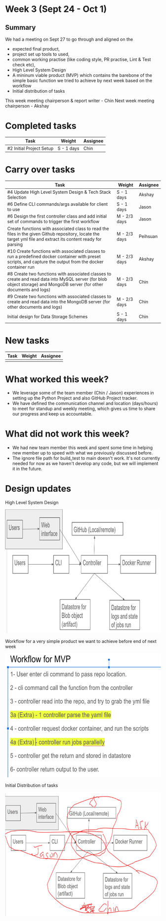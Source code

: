 # Week 3 (Sept 24 - Oct 1)

## Summary

We had a meeting on Sept 27 to go through and aligned on the

- expected final product,
- project set up tools to used,
- common working practise (like coding style, PR practise, Lint & Test check etc),
- High Level System Design
- A mininum viable product (MVP) which contains the barebone of the simple basic function we tried to achieve by next week based on the workflow
- Initial distribution of tasks

This week meeting chairperson & report writer - Chin
Next week meeting chairperson - Akshay

# Completed tasks

| Task                     | Weight     | Assignee |
| ------------------------ | ---------- | -------- |
| #2 Initial Project Setup | S - 1 days | Chin     |

# Carry over tasks

| Task                                                                                                                                                             | Weight       | Assignee |
| ---------------------------------------------------------------------------------------------------------------------------------------------------------------- | ------------ | -------- |
| #4 Update High Level System Design & Tech Stack Selection                                                                                                        | S - 1 days   | Akshay   |
| #6 Define CLI commands/args available for client to use                                                                                                          | S - 1 days   | Jason    |
| #6 Design the first controller class and add initial set of commands to trigger the first workflow                                                                  | M - 2/3 days | Jason    |
| Create functions with associated class to read the files in the given Github repository, locate the target yml file and extract its content ready for parsing    | M - 2/3 days | Peihsuan |
| #10 Create functions with associated classes to run a predefined docker container with preset scripts, and capture the output from the docker container run            | M - 2/3 days | Akshay   |
| #8 Create two functions with associated classes to create and read data into MySQL server (for blob object storage) and MongoDB server (for other documents and logs) | M - 2/3 days | Chin     |
| #9 Create two functions with associated classes to create and read data into the MongoDB server (for other documents and logs) | M - 2/3 days | Chin     |
| Initial design for Data Storage Schemes                                                                                                                          | S - 1 days   | Chin     |

# New tasks

| Task | Weight | Assignee |
| ---- | ------ | -------- |
|      |        |          |

# What worked this week?

- We leverage some of the team member (Chin / Jason) experiences in setting up the Python Project and also GitHub Project tracker.
- We have defined the communication channel and location (days/hours) to meet for standup and weekly meeting, which gives us time to share our progress and keep us accountable.

# What did not work this week?

- We had new team member this week and spent some time in helping new member up to speed with what we previously discussed before.
- The ignore file path for build_test to main doesn't work. It's not currently needed for now as we haven't develop any code, but we will implement it in the future.

# Design updates

High Level System Design

<img src="../../images/week3/high-level-system-design.JPG" alt="High Level System Design" width="600" height="400">

Workflow for a very simple product we want to achieve before end of next week

<img src="../../images/week3/mvp-work-flow.JPG" alt="Work flow for MVP this week" width="600" height="400">

Initial Distribution of tasks

<img src="../../images/week3/task_distribution.JPG" alt="Task Distribution this week" width="600" height="400">
